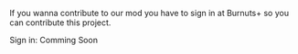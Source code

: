 If you wanna contribute to our mod you have to sign in at Burnuts+ so you can contribute this project.

Sign in: Comming Soon
